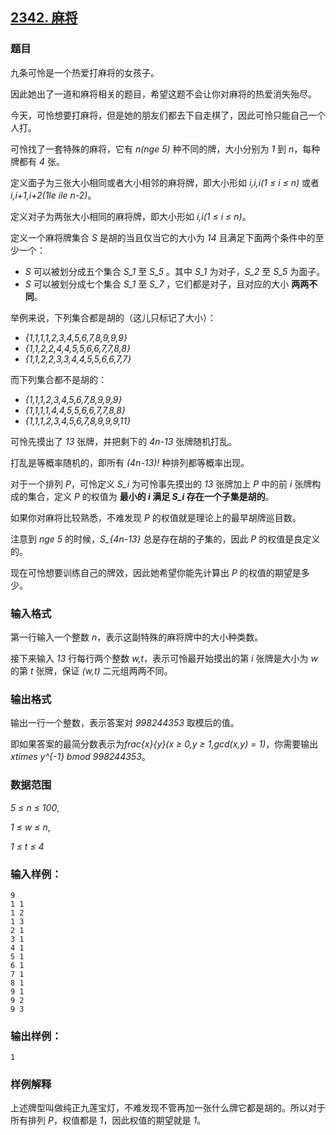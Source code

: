 ## [2342. 麻将](https://www.acwing.com/problem/content/2344/)

### 题目

九条可怜是一个热爱打麻将的女孩子。

因此她出了一道和麻将相关的题目，希望这题不会让你对麻将的热爱消失殆尽。

今天，可怜想要打麻将，但是她的朋友们都去下自走棋了，因此可怜只能自己一个人打。

可怜找了一套特殊的麻将，它有 *n(nge 5)* 种不同的牌，大小分别为 *1* 到 *n*，每种牌都有 *4* 张。

定义面子为三张大小相同或者大小相邻的麻将牌，即大小形如 *i,i,i(1 ≤ i ≤ n)* 或者*i,i+1,i+2(1le ile n-2)*。

定义对子为两张大小相同的麻将牌，即大小形如 *i,i(1 ≤ i ≤ n)*。

定义一个麻将牌集合 *S* 是胡的当且仅当它的大小为 *14* 且满足下面两个条件中的至少一个：

- *S* 可以被划分成五个集合 *S_1* 至 *S_5* 。其中 *S_1* 为对子，*S_2* 至 *S_5* 为面子。
- *S* 可以被划分成七个集合 *S_1* 至 *S_7* ，它们都是对子，且对应的大小 **两两不同**。

举例来说，下列集合都是胡的（这儿只标记了大小）：

- *{1,1,1,1,2,3,4,5,6,7,8,9,9,9}*
- *{1,1,2,2,4,4,5,5,6,6,7,7,8,8}*
- *{1,1,2,2,3,3,4,4,5,5,6,6,7,7}*

而下列集合都不是胡的：

- *{1,1,1,2,3,4,5,6,7,8,9,9,9}*
- *{1,1,1,1,4,4,5,5,6,6,7,7,8,8}*
- *{1,1,1,2,3,4,5,6,7,8,9,9,9,11}*

可怜先摸出了 *13* 张牌，并把剩下的 *4n-13* 张牌随机打乱。

打乱是等概率随机的，即所有 *(4n-13)!* 种排列都等概率出现。

对于一个排列 *P*，可怜定义 *S_i* 为可怜事先摸出的 *13* 张牌加上 *P* 中的前 *i* 张牌构成的集合，定义 *P* 的权值为 **最小的 *i* 满足 *S_i* 存在一个子集是胡的**。

如果你对麻将比较熟悉，不难发现 *P* 的权值就是理论上的最早胡牌巡目数。

注意到 *nge 5* 的时候，*S_{4n-13}* 总是存在胡的子集的，因此 *P* 的权值是良定义的。

现在可怜想要训练自己的牌效，因此她希望你能先计算出 *P* 的权值的期望是多少。

### 输入格式

第一行输入一个整数 *n*，表示这副特殊的麻将牌中的大小种类数。

接下来输入 *13* 行每行两个整数 *w,t*，表示可怜最开始摸出的第 *i* 张牌是大小为 *w* 的第 *t* 张牌，保证 *(w,t)* 二元组两两不同。

### 输出格式

输出一行一个整数，表示答案对 *998244353* 取模后的值。

即如果答案的最简分数表示为*frac{x}{y}(x ≥ 0,y ≥ 1,gcd(x,y) = 1)*，你需要输出*xtimes y^{-1} bmod 998244353*。

### 数据范围

*5 ≤ n ≤ 100*,

*1 ≤ w ≤ n*,

*1 ≤ t ≤ 4*

### 输入样例：

```
9
1 1
1 2
1 3
2 1
3 1
4 1
5 1
6 1
7 1
8 1
9 1
9 2
9 3
```

### 输出样例：

```
1
```

### 样例解释

上述牌型叫做纯正九莲宝灯，不难发现不管再加一张什么牌它都是胡的。所以对于所有排列 *P*，权值都是 *1*，因此权值的期望就是 *1*。
